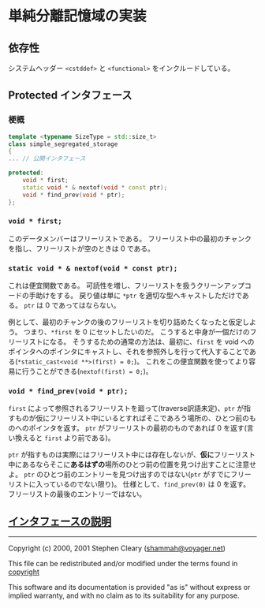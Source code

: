 # 単純分離記憶域の実装

## 依存性

システムヘッダー `<cstddef>` と `<functional>` をインクルードしている。

## Protected インタフェース

### 梗概

```cpp
template <typename SizeType = std::size_t>
class simple_segregated_storage
{
... // 公開インタフェース

protected:
	void * first;
	static void * & nextof(void * const ptr);
	void * find_prev(void * ptr);
};
```

### `void * first;`

このデータメンバーはフリーリストである。
フリーリスト中の最初のチャンクを指し、フリーリストが空のときは 0 である。

### `static void * & nextof(void * const ptr);`

これは便宜関数である。
可読性を増し、フリーリストを扱うクリーンアップコードの手助けをする。
戻り値は単に `*ptr` を適切な型へキャストしただけである。
`ptr` は 0 であってはならない。

例として、最初のチャンクの後のフリーリストを切り詰めたくなったと仮定しよう。
つまり、`*first` を 0 にセットしたいのだ。
こうすると中身が一個だけのフリーリストになる。
そうするための通常の方法は、最初に、`first` を void へのポインタへのポインタにキャストし、それを参照外しを行って代入することである(`*static_cast<void **>(first) = 0;`)。
これをこの便宜関数を使ってより容易に行うことができる(`nextof(first) = 0;`)。

### `void * find_prev(void * ptr);`

`first` によって参照されるフリーリストを廻って(traverse訳語未定)、`ptr` が指すものが仮にフリーリスト中にいるとすればそこであろう場所の、ひとつ前のものへのポインタを返す。
`ptr` がフリーリストの最初のものであれば 0 を返す(言い換えると `first` より前である)。

`ptr` が指すものは実際にはフリーリスト中には存在しないが、**仮に**フリーリスト中にあるならそこに**あるはずの**場所のひとつ前の位置を見つけ出すことに注意せよ。
`ptr` のひとつ前のエントリーを見つけ出すのではない(`ptr` がすでにフリーリストに入っているのでない限り)。
仕様として、`find_prev(0)` は 0 を返す。
フリーリストの最後のエントリーではない。

## [インタフェースの説明](../interfaces/simple_segregated_storage.md)

---

Copyright (c) 2000, 2001 Stephen Cleary ([shammah@voyager.net](mailto:shammah@voyager.net))

This file can be redistributed and/or modified under the terms found in [copyright](../copyright.md)

This software and its documentation is provided "as is" without express or implied warranty, and with no claim as to its suitability for any purpose.

